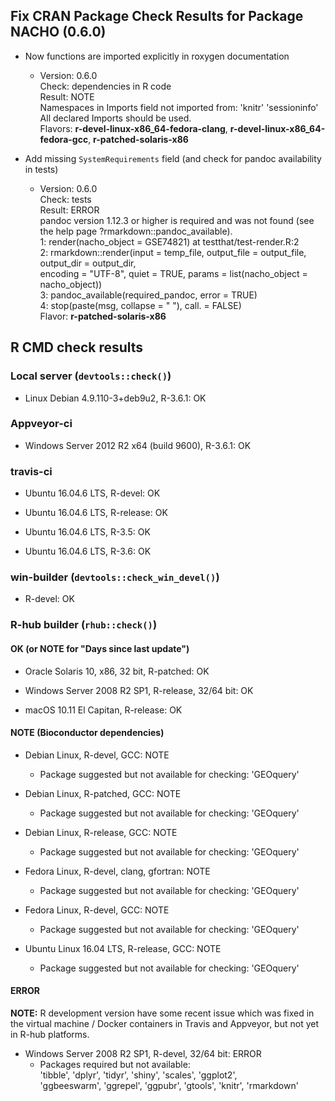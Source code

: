 ## Fix CRAN Package Check Results for Package NACHO (0.6.0)

* Now functions are imported explicitly in roxygen documentation
  * Version: 0.6.0  
      Check: dependencies in R code  
      Result: NOTE  
          Namespaces in Imports field not imported from: 'knitr' 'sessioninfo'  
          All declared Imports should be used.  
    Flavors: **r-devel-linux-x86_64-fedora-clang**, **r-devel-linux-x86_64-fedora-gcc**, **r-patched-solaris-x86**

* Add missing `SystemRequirements` field (and check for pandoc availability in tests)
  * Version: 0.6.0  
      Check: tests  
      Result: ERROR  
          pandoc version 1.12.3 or higher is required and was not found (see the help page ?rmarkdown::pandoc_available).  
          1: render(nacho_object = GSE74821) at testthat/test-render.R:2  
          2: rmarkdown::render(input = temp_file, output_file = output_file, output_dir = output_dir,  
          encoding = "UTF-8", quiet = TRUE, params = list(nacho_object = nacho_object))  
          3: pandoc_available(required_pandoc, error = TRUE)  
          4: stop(paste(msg, collapse = " "), call. = FALSE)  
    Flavor: **r-patched-solaris-x86**

## R CMD check results

### Local server (`devtools::check()`)

* Linux Debian 4.9.110-3+deb9u2, R-3.6.1: OK

### Appveyor-ci

* Windows Server 2012 R2 x64 (build 9600), R-3.6.1: OK

### travis-ci

* Ubuntu 16.04.6 LTS, R-devel: OK

* Ubuntu 16.04.6 LTS, R-release: OK

* Ubuntu 16.04.6 LTS, R-3.5: OK

* Ubuntu 16.04.6 LTS, R-3.6: OK

### win-builder (`devtools::check_win_devel()`)

* R-devel: OK

### R-hub builder (`rhub::check()`)

#### OK (or NOTE for "Days since last update")

* Oracle Solaris 10, x86, 32 bit, R-patched: OK

* Windows Server 2008 R2 SP1, R-release, 32/64 bit: OK

* macOS 10.11 El Capitan, R-release: OK

#### NOTE (Bioconductor dependencies)

* Debian Linux, R-devel, GCC: NOTE
    * Package suggested but not available for checking: 'GEOquery'
    
* Debian Linux, R-patched, GCC: NOTE
    * Package suggested but not available for checking: 'GEOquery'

* Debian Linux, R-release, GCC: NOTE
    * Package suggested but not available for checking: 'GEOquery'

* Fedora Linux, R-devel, clang, gfortran: NOTE
    * Package suggested but not available for checking: 'GEOquery'

* Fedora Linux, R-devel, GCC: NOTE
    * Package suggested but not available for checking: 'GEOquery'

* Ubuntu Linux 16.04 LTS, R-release, GCC: NOTE
    * Package suggested but not available for checking: 'GEOquery'
    
#### ERROR

**NOTE:** R development version have some recent issue which was fixed in the virtual machine / Docker containers in Travis and Appveyor, but not yet in R-hub platforms.
    
* Windows Server 2008 R2 SP1, R-devel, 32/64 bit: ERROR
    * Packages required but not available:  
      'tibble', 'dplyr', 'tidyr', 'shiny', 'scales', 'ggplot2',  
      'ggbeeswarm', 'ggrepel', 'ggpubr', 'gtools', 'knitr', 'rmarkdown'  


